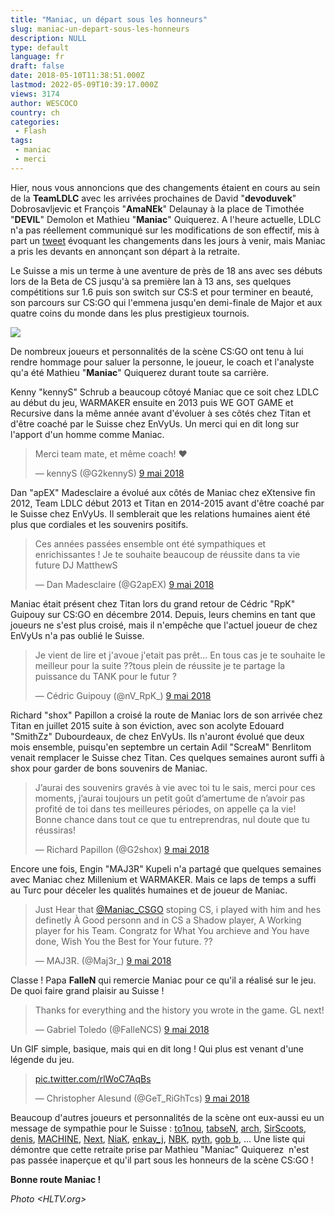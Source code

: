 ```yaml
---
title: "Maniac, un départ sous les honneurs"
slug: maniac-un-depart-sous-les-honneurs
description: NULL
type: default
language: fr
draft: false
date: 2018-05-10T11:38:51.000Z
lastmod: 2022-05-09T10:39:17.000Z
views: 3174
author: WESCOCO
country: ch
categories:
 - Flash
tags:
 - maniac
 - merci
---
```

Hier, nous vous annoncions que des changements étaient en cours au sein de la **TeamLDLC** avec les arrivées prochaines de David "**devoduvek**" Dobrosavljevic et François "**AmaNEk**" Delaunay à la place de Timothée "**DEVIL**" Demolon et Mathieu "**Maniac**" Quiquerez⁠. A l'heure actuelle, LDLC n'a pas réellement communiqué sur les modifications de son effectif, mis à part un [tweet](https://twitter.com/TeamLDLCFR/status/994229756668280832) évoquant les changements dans les jours à venir, mais Maniac a pris les devants en annonçant son départ à la retraite.

Le Suisse a mis un terme à une aventure de près de 18 ans avec ses débuts lors de la Beta de CS jusqu'à sa première lan à 13 ans, ses quelques compétitions sur 1.6 puis son switch sur CS:S et pour terminer en beauté, son parcours sur CS:GO qui l'emmena jusqu'en demi-finale de Major et aux quatre coins du monde dans les plus prestigieux tournois. 

![](https://flickshot-ue.s3.eu-west-2.amazonaws.com/flickshot/article/5af4072b0ada9/images/enNmAqDKfck2X8yTmzpgDryjyYbNsyKRmR9ZXsd0.jpeg)

De nombreux joueurs et personnalités de la scène CS:GO ont tenu à lui rendre hommage pour saluer la personne, le joueur, le coach et l'analyste qu'a été Mathieu "**Maniac**" Quiquerez durant toute sa carrière.

Kenny "kennyS" Schrub⁠ a beaucoup côtoyé Maniac que ce soit chez LDLC au début du jeu, WARMAKER ensuite en 2013 puis WE GOT GAME et Recursive dans la même année avant d'évoluer à ses côtés chez Titan et d'être coaché par le Suisse chez EnVyUs. Un merci qui en dit long sur l'apport d'un homme comme Maniac. 

> Merci team mate, et même coach! ❤️
> 
> — kennyS (@G2kennyS) [9 mai 2018](https://twitter.com/G2kennyS/status/994235084562751491?ref%5Fsrc=twsrc%5Etfw)

  
Dan "apEX" Madesclaire⁠ a évolué aux côtés de Maniac chez eXtensive fin 2012, Team LDLC début 2013 et Titan en 2014-2015 avant d'être coaché par le Suisse chez EnVyUs. Il semblerait que les relations humaines aient été plus que cordiales et les souvenirs positifs.

> Ces années passées ensemble ont été sympathiques et enrichissantes ! Je te souhaite beaucoup de réussite dans ta vie future DJ MatthewS
> 
> — Dan Madesclaire (@G2apEX) [9 mai 2018](https://twitter.com/G2apEX/status/994236658244571137?ref%5Fsrc=twsrc%5Etfw)

  
Maniac était présent chez Titan lors du grand retour de Cédric "RpK" Guipouy⁠ sur CS:GO en décembre 2014\. Depuis, leurs chemins en tant que joueurs ne s'est plus croisé, mais il n'empêche que l'actuel joueur de chez EnVyUs n'a pas oublié le Suisse. 

> Je vient de lire et j'avoue j'etait pas prêt... En tous cas je te souhaite le meilleur pour la suite ??tous plein de réussite je te partage la puissance du TANK pour le futur ?
> 
> — Cédric Guipouy (@nV\_RpK\_) [9 mai 2018](https://twitter.com/nV%5FRpK%5F/status/994239906183598080?ref%5Fsrc=twsrc%5Etfw)

  
Richard "shox" Papillon⁠ a croisé la route de Maniac lors de son arrivée chez Titan en juillet 2015 suite à son éviction, avec son acolyte Edouard "SmithZz" Dubourdeaux⁠, de chez EnVyUs. Ils n'auront évolué que deux mois ensemble, puisqu'en septembre un certain Adil "ScreaM" Benrlitom⁠ venait remplacer le Suisse chez Titan. Ces quelques semaines auront suffi à shox pour garder de bons souvenirs de Maniac. 

> J’aurai des souvenirs gravés à vie avec toi tu le sais, merci pour ces moments, j’aurai toujours un petit goût d’amertume de n’avoir pas profité de toi dans tes meilleures périodes, on appelle ça la vie!  
> Bonne chance dans tout ce que tu entreprendras, nul doute que tu réussiras!
> 
> — Richard Papillon (@G2shox) [9 mai 2018](https://twitter.com/G2shox/status/994270013925330944?ref%5Fsrc=twsrc%5Etfw)

  
Encore une fois, Engin "MAJ3R" Kupeli⁠ n'a partagé que quelques semaines avec Maniac chez Millenium et WARMAKER. Mais ce laps de temps a suffi au Turc pour déceler les qualités humaines et de joueur de Maniac. 

> Just Hear that [@Maniac\_CSGO](https://twitter.com/Maniac%5FCSGO?ref%5Fsrc=twsrc%5Etfw) stoping CS, i played with him and hes definetly À Good personn and in CS a Shadow player, A Working player for his Team. Congratz for What You archieve and You have done, Wish You the Best for Your future. ??
> 
> — MAJ3R. (@Maj3r\_) [9 mai 2018](https://twitter.com/Maj3r%5F/status/994299910773264385?ref%5Fsrc=twsrc%5Etfw)

  
Classe ! Papa **FalleN** qui remercie Maniac pour ce qu'il a réalisé sur le jeu. De quoi faire grand plaisir au Suisse !

> Thanks for everything and the history you wrote in the game. GL next!
> 
> — Gabriel Toledo (@FalleNCS) [9 mai 2018](https://twitter.com/FalleNCS/status/994237963633545216?ref%5Fsrc=twsrc%5Etfw)

  
Un GIF simple, basique, mais qui en dit long ! Qui plus est venant d'une légende du jeu. 

> [pic.twitter.com/rlWoC7AqBs](https://t.co/rlWoC7AqBs)
> 
> — Christopher Alesund (@GeT\_RiGhTcs) [9 mai 2018](https://twitter.com/GeT%5FRiGhTcs/status/994244295589879808?ref%5Fsrc=twsrc%5Etfw)

  
Beaucoup d'autres joueurs et personnalités de la scène ont eux-aussi eu un message de sympathie pour le Suisse : [to1nou](https://twitter.com/LDLC%5Fto1nou/status/994335690539323392), [tabseN](https://twitter.com/tabseNcs/status/994238855208493056), [arch](https://twitter.com/archcsgo/status/994245047288770561), [SirScoots](https://twitter.com/SirScoots/status/994236381307191297), [denis](https://twitter.com/denisCSGO/status/994344514130251777), [MACHINE](https://twitter.com/denisCSGO/status/994344514130251777), [Next](https://twitter.com/nV%5FNextCS/status/994243499133423616), [NiaK](https://twitter.com/NiaK/status/994313549844447238), [enkay\_j](https://twitter.com/enkay%5FJ/status/994241107419688960), [NBK](https://twitter.com/G2NBK/status/994243756961533952), [pyth](https://twitter.com/pythCS/status/994234848532422656), [gob b](https://twitter.com/gobelante/status/994244946541637632), ... Une liste qui démontre que cette retraite prise par Mathieu "Maniac" Quiquerez⁠ ⁠ n'est pas passée inaperçue et qu'il part sous les honneurs de la scène CS:GO !

**Bonne route Maniac !**

_Photo [](https://flickshot.fr/fr/article/maniac-prend-sa-retraite/HLTV.org)<HLTV.org>_
